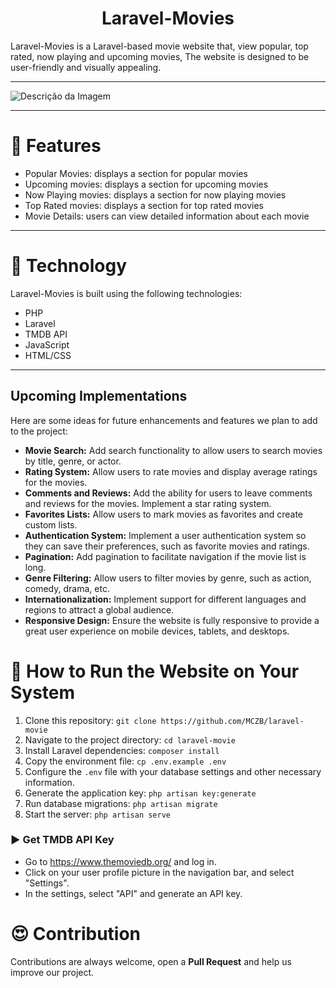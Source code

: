 <h1 align="center">Laravel-Movies</h1>
Laravel-Movies is a Laravel-based movie website that, view popular, top rated, now playing and upcoming movies, The website is designed to be user-friendly and visually appealing.
<hr/>

![Descrição da Imagem](https://i.imgur.com/ExemploDoSeuLinkDeImagem.png)

<hr/>

# 🍿 Features 

- Popular Movies: displays a section for popular movies
- Upcoming movies: displays a section for upcoming movies
- Now Playing movies: displays a section for now playing movies
- Top Rated movies: displays a section for top rated movies
- Movie Details: users can view detailed information about each movie
<hr/>

# 🍿 Technology

Laravel-Movies is built using the following technologies:

- PHP
- Laravel
- TMDB API
- JavaScript
- HTML/CSS

<hr/>

## Upcoming Implementations

Here are some ideas for future enhancements and features we plan to add to the project:

- **Movie Search:** Add search functionality to allow users to search movies by title, genre, or actor.
- **Rating System:** Allow users to rate movies and display average ratings for the movies.
- **Comments and Reviews:** Add the ability for users to leave comments and reviews for the movies. Implement a star rating system.
- **Favorites Lists:** Allow users to mark movies as favorites and create custom lists.
- **Authentication System:** Implement a user authentication system so they can save their preferences, such as favorite movies and ratings.
- **Pagination:** Add pagination to facilitate navigation if the movie list is long.
- **Genre Filtering:** Allow users to filter movies by genre, such as action, comedy, drama, etc.
- **Internationalization:** Implement support for different languages and regions to attract a global audience.
- **Responsive Design:** Ensure the website is fully responsive to provide a great user experience on mobile devices, tablets, and desktops.


# 🍿 How to Run the Website on Your System

1. Clone this repository: `git clone https://github.com/MCZB/laravel-movie`
2. Navigate to the project directory: `cd laravel-movie`
3. Install Laravel dependencies: `composer install`
4. Copy the environment file: `cp .env.example .env`
5. Configure the `.env` file with your database settings and other necessary information.
6. Generate the application key: `php artisan key:generate`
7. Run database migrations: `php artisan migrate`
8. Start the server: `php artisan serve`

### ▶️ Get TMDB API Key 

- Go to https://www.themoviedb.org/ and log in.
- Click on your user profile picture in the navigation bar, and select "Settings".
- In the settings, select "API" and generate an API key.

# 😍 Contribution
Contributions are always welcome, open a **Pull Request** and help us improve our project.
